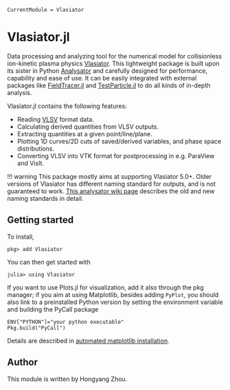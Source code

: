 ```@meta
CurrentModule = Vlasiator
```

# Vlasiator.jl

Data processing and analyzing tool for the numerical model for collisionless ion-kinetic plasma physics [Vlasiator](https://github.com/fmihpc/vlasiator).
This lightweight package is built upon its sister in Python [Analysator](https://github.com/fmihpc/analysator) and carefully designed for performance, capability and ease of use.
It can be easily integrated with external packages like [FieldTracer.jl](https://github.com/henry2004y/FieldTracer.jl) and [TestParticle.jl](https://github.com/henry2004y/TestParticle.jl) to do all kinds of in-depth analysis.

Vlasiator.jl contains the following features:

* Reading [VLSV](https://github.com/fmihpc/vlsv) format data.
* Calculating derived quantities from VLSV outputs.
* Extracting quantities at a given point/line/plane.
* Plotting 1D curves/2D cuts of saved/derived variables, and phase space distributions.
* Converting VLSV into VTK format for postprocessing in e.g. ParaView and VisIt.

!!! warning
    This package mostly aims at supporting Vlasiator 5.0+. Older versions of Vlasiator has different naming standard for outputs, and is not guaranteed to work. [This analysator wiki page](https://github.com/fmihpc/analysator/wiki/Supported-variables-and-data-reducers) describes the old and new naming standards in detail.

## Getting started

To install,

```
pkg> add Vlasiator
```

You can then get started with

```
julia> using Vlasiator
```

If you want to use Plots.jl for visualization, add it also through the pkg manager; if you aim at using Matplotlib, besides adding `PyPlot`, you should also link to a preinstalled Python version by setting the environment variable and building the PyCall package

```
ENV["PYTHON"]="your python executable"
Pkg.build("PyCall")
```

Details are described in [automated matplotlib installation](https://github.com/JuliaPy/PyPlot.jl#automated-matplotlib-installation).

## Author

This module is written by Hongyang Zhou.
